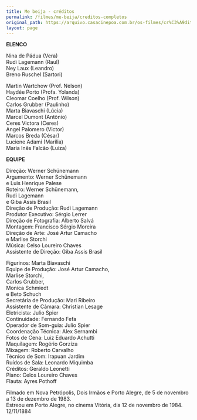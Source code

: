 ```yaml
---
title: Me beija - créditos
permalink: /filmes/me-beija/creditos-completos
original_path: https://arquivo.casacinepoa.com.br/os-filmes/cr%C3%A9ditos/me-beija.html
layout: page
---
```

**ELENCO**

Nina de Pádua (Vera)\
Rudi Lagemann (Raul)\
Ney Laux (Leandro)\
Breno Ruschel (Sartori)

Martin Wartchow (Prof. Nelson)\
Haydée Porto (Profa. Yolanda)\
Cleomar Coelho (Prof. Wilson)\
Carlos Grubber (Paulinho)\
Marta Biavaschi (Lúcia)\
Marcel Dumont (Antônio)\
Ceres Victora (Ceres)\
Angel Palomero (Victor)\
Marcos Breda (César)\
Luciene Adami (Marília)\
Maria Inês Falcão (Luiza)

**EQUIPE**

Direção: Werner Schünemann\
Argumento: Werner Schünemann\
e Luis Henrique Palese\
Roteiro: Werner Schünemann,\
Rudi Lagemann\
e Giba Assis Brasil\
Direção de Produção: Rudi Lagemann\
Produtor Executivo: Sérgio Lerrer\
Direção de Fotografia: Alberto Salvá\
Montagem: Francisco Sérgio Moreira\
Direção de Arte: José Artur Camacho\
e Marlise Storchi\
Música: Celso Loureiro Chaves\
Assistente de Direção: Giba Assis Brasil

Figurinos: Marta Biavaschi\
Equipe de Produção: José Artur Camacho,\
Marlise Storchi,\
Carlos Grubber,\
Monica Schmiedt\
e Beto Schuch\
Secretária de Produção: Mari Ribeiro\
Assistente de Câmara: Christian Lesage\
Eletricista: Julio Spier\
Continuidade: Fernando Fefa\
Operador de Som-guia: Julio Spier\
Coordenação Técnica: Alex Sernambi\
Fotos de Cena: Luiz Eduardo Achutti\
Maquilagem: Rogério Gorziza\
Mixagem: Roberto Carvalho\
Técnico de Som: Irapuan Jardim\
Ruídos de Sala: Leonardo Miquimba\
Créditos: Geraldo Leonetti\
Piano: Celos Loureiro Chaves\
Flauta: Ayres Pothoff

Filmado em Nova Petrópolis, Dois Irmãos e Porto Alegre, de 5 de novembro a 13 de dezembro de 1983.\
Estreou em Porto Alegre, no cinema Vitória, dia 12 de novembro de 1984.\
12/11/1884